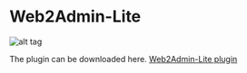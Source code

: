 # Web2Admin-Lite

![alt tag](https://ac91eafd1d847eb302b5d5d10d8914ace9cb786f.googledrive.com/secure/AH8CU7FEQnQ_9OdCDwLVZGutmmIVmjXqoK9IXevukFLe4yQ0tO8kYJr5slqkkJNkI6TgRUU3avFIPI9wPyMku8HjcyGtjLvJyg1_qHR_Q3QkSUwLftheVjHxsTnHVPOcDyHy1sMiZGrTskZOTV5qrrJf1MZ-IfoGq-B6G0tpGN-M-NHd1keSxxN7Ff1GBGev36Sh92LIzgPvGgQZIcHDmC7mDTExJVP71-S41rS0FxdfTiVoZ-Im_LwPr0aOJE6ZIA_Tug3RboDLhloqIfIc9p0GVZ97obDKgRQ5vJ8pUnA6i7Xu8HB0_cqkd0dt5pckpzeJX_RodfWui31RMYalpLq4KJqbSzpbzp6mEPd39JDABBWviiTR14hRkpHQGSxzXtDJWrs_JVxNd68jJ8XZI1LFLE4icDvdduiwOqvSkfO63uC5eYhvC8vgLOK413GnVcENWnnSIsGxMxJzoLoTUKxDc529vpmE26T8sQFjftbu2to7H8sT6EQ2q3L1UMSErtVnvISAL4UnaFvyI1dzQNnQfwk-q4ETH-51DVBPhBy4MIBOIGIUcaSW4VDe9eZf622JjX7kfDcR/host/0B8HfmNU61LnANlpXVHdVU0Z5Szg/index.png)

The plugin can be downloaded here.
[Web2Admin-Lite plugin](https://drive.google.com/uc?export=download&id=0B8HfmNU61LnARW0waV9hc1ZadUE)


